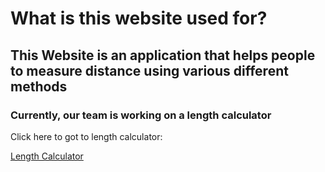 <!DOCTYPE html>
<html lang="en">
 <head>
     <meta charset="UTF-8">
     <title>Height Measurement</title>

 </head>
 <h1>What is this website used for?</h1>
 <h2>This Website is an application that helps people to measure distance using various different methods</h2>
 <h3>Currently, our team is working on a length calculator</h3>
  <body>
<p>Click here to got to length calculator: </p>
<a href="main/lenght-calculator.html">Length Calculator</a>


  </body>
</html>
